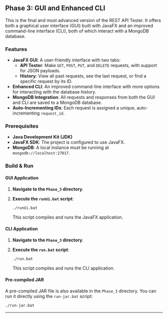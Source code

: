## Phase 3: GUI and Enhanced CLI

This is the final and most advanced version of the REST API Tester. It offers both a graphical user interface (GUI) built with JavaFX and an improved command-line interface (CLI), both of which interact with a MongoDB database.

### Features

-   **JavaFX GUI**: A user-friendly interface with two tabs:
    -   **API Tester**: Make `GET`, `POST`, `PUT`, and `DELETE` requests, with support for JSON payloads.
    -   **History**: View all past requests, see the last request, or find a specific request by its ID.
-   **Enhanced CLI**: An improved command-line interface with more options for interacting with the database history.
-   **MongoDB Integration**: All requests and responses from both the GUI and CLI are saved to a MongoDB database.
-   **Auto-Incrementing IDs**: Each request is assigned a unique, auto-incrementing `request_id`.

### Prerequisites

-   **Java Development Kit (JDK)**
-   **JavaFX SDK**: The project is configured to use JavaFX.
-   **MongoDB**: A local instance must be running at `mongodb://localhost:27017`.

### Build & Run

#### GUI Application

1.  **Navigate to the `Phase_3` directory**.
2.  **Execute the `runUi.bat` script**:

    ```bash
    ./runUi.bat
    ```

    This script compiles and runs the JavaFX application.

#### CLI Application

1.  **Navigate to the `Phase_3` directory**.
2.  **Execute the `run.bat` script**:

    ```bash
    ./run.bat
    ```

    This script compiles and runs the CLI application.

#### Pre-compiled JAR

A pre-compiled JAR file is also available in the `Phase_3` directory. You can run it directly using the `run-jar.bat` script:

```bash
./run-jar.bat
```

---